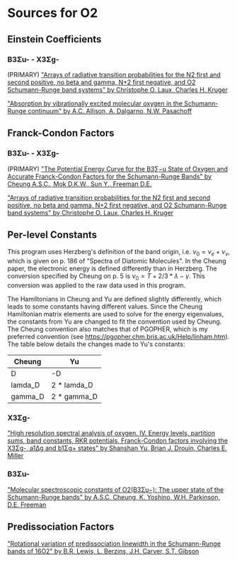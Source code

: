 # Sources for O2

## Einstein Coefficients

### B3Σu- - X3Σg-

(PRIMARY) ["Arrays of radiative transition probabilities for the N2 first and second positive, no beta and gamma, N+2 first negative, and O2 Schumann-Runge band systems" by Christophe O. Laux, Charles H. Kruger](https://doi.org/10.1016/0022-4073(92)90003-M)

["Absorption by vibrationally excited molecular oxygen in the Schumann-Runge continuum" by A.C. Allison, A. Dalgarno, N.W. Pasachoff](https://doi.org/10.1016/0032-0633(71)90007-9)

## Franck-Condon Factors

### B3Σu- - X3Σg-

(PRIMARY) ["The Potential Energy Curve for the B3∑−u State of Oxygen and Accurate Franck-Condon Factors for the Schumann-Runge Bands" by Cheung A.S.C., Mok D.K.W., Sun Y., Freeman D.E.](https://doi.org/10.1006/jmsp.1994.1002)

["Arrays of radiative transition probabilities for the N2 first and second positive, no beta and gamma, N+2 first negative, and O2 Schumann-Runge band systems" by Christophe O. Laux, Charles H. Kruger](https://doi.org/10.1016/0022-4073(92)90003-M)

## Per-level Constants

This program uses Herzberg's definition of the band origin, i.e. $\nu_0 = \nu_e + \nu_v$, which is given on p. 186 of "Spectra of Diatomic Molecules". In the Cheung paper, the electronic energy is defined differently than in Herzberg. The conversion specified by Cheung on p. 5 is $\nu_0 = T + 2 / 3 * \lambda - \gamma$. This conversion was applied to the raw data used in this program.

The Hamiltonians in Cheung and Yu are defined slightly differently, which leads to some constants having different values. Since the Cheung Hamiltonian matrix elements are used to solve for the energy eigenvalues, the constants from Yu are changed  to fit the convention used by Cheung. The Cheung convention also matches that of PGOPHER, which is my preferred convention (see <https://pgopher.chm.bris.ac.uk/Help/linham.htm>). The table below details the changes made to Yu's constants:

Cheung  | Yu
--------|------------
D       | -D
lamda_D | 2 * lamda_D
gamma_D | 2 * gamma_D

### X3Σg-

["High resolution spectral analysis of oxygen. IV. Energy levels, partition sums, band constants, RKR potentials, Franck-Condon factors involving the X3Σg-, a1Δg and b1Σg+ states" by Shanshan Yu, Brian J. Drouin, Charles E. Miller](https://doi.org/10.1063/1.4900510)

### B3Σu-

["Molecular spectroscopic constants of O2(B3Σu−): The upper state of the Schumann-Runge bands" by A.S.C. Cheung, K. Yoshino, W.H. Parkinson, D.E. Freeman](https://doi.org/10.1016/0022-2852(86)90196-7)

## Predissociation Factors

["Rotational variation of predissociation linewidth in the Schumann-Runge bands of 16O2" by B.R. Lewis, L. Berzins, J.H. Carver, S.T. Gibson](https://doi.org/10.1016/0022-4073(86)90068-3)
